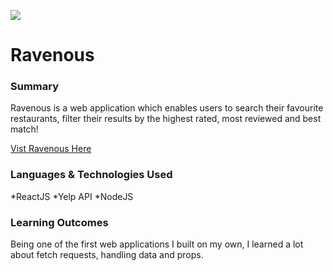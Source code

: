 ![](./src/assets/screenshot.png)

# Ravenous

### Summary

Ravenous is a web application which enables users to search their favourite restaurants, filter their results by the highest rated, most reviewed and best match!

[Vist Ravenous Here](https://maxccpage-ravenous.herokuapp.com)

### Languages & Technologies Used

*ReactJS
*Yelp API
\*NodeJS

### Learning Outcomes

Being one of the first web applications I built on my own, I learned a lot about fetch requests, handling data and props.
